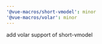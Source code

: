 ```yaml
---
'@vue-macros/short-vmodel': minor
'@vue-macros/volar': minor
---
```


add volar support of short-vmodel
